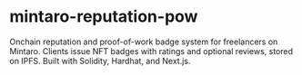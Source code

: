 # mintaro-reputation-pow
Onchain reputation and proof-of-work badge system for freelancers on Mintaro. Clients issue NFT badges with ratings and optional reviews, stored on IPFS. Built with Solidity, Hardhat, and Next.js.
